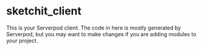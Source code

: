 # sketchit_client

This is your Serverpod client. The code in here is mostly generated by
Serverpod, but you may want to make changes if you are adding modules to your
project.
